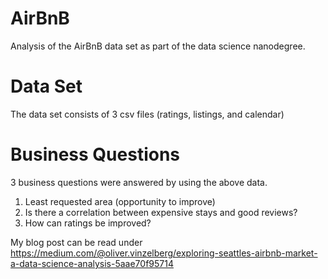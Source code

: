 # AirBnB
Analysis of the AirBnB data set as part of the data science nanodegree.

# Data Set
The data set consists of 3 csv files (ratings, listings, and calendar)

# Business Questions
3 business questions were answered by using the above data.

1. Least requested area (opportunity to improve)
2. Is there a correlation between expensive stays and good reviews?
3. How can ratings be improved?

My blog post can be read under https://medium.com/@oliver.vinzelberg/exploring-seattles-airbnb-market-a-data-science-analysis-5aae70f95714
